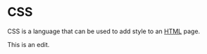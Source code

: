 # CSS

CSS is a language that can be used to add style to an [HTML](/wiki/HTML) page.

This is an edit.
